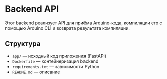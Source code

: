 # Backend API

Этот backend реализует API для приёма Arduino-кода, компиляции его с помощью Arduino CLI и возврата результата компиляции.

## Структура

- `app/` — исходный код приложения (FastAPI)
- `Dockerfile` — контейнеризация backend
- `requirements.txt` — зависимости Python
- `README.md` — описание 
